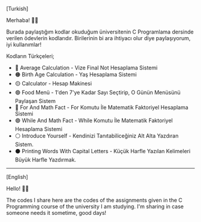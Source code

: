 [Turkish]

Merhaba! 🙋‍♂️

Burada paylaştığım kodlar okuduğum üniversitenin C Programlama dersinde verilen ödevlerin kodlarıdır. Birilerinin bi ara ihtiyacı olur diye paylaşıyorum, iyi kullanımlar!

Kodların Türkçeleri;

- 🔴 Average Calculation - Vize Final Not Hesaplama Sistemi
- 🟠 Birth Age Calculation - Yaş Hesaplama Sistemi
- 🟡 Calculator - Hesap Makinesi
- 🟢 Food Menü - 1'den 7'ye Kadar Sayı Seçtirip, O Günün Menüsünü Paylaşan Sistem
- 🔵 For And Math Fact - For Komutu İle Matematik Faktoriyel Hesaplama Sistemi
- 🟣 While And Math Fact - While Komutu İle Matematik Faktoriyel Hesaplama Sistemi
- ⚪️ Introduce Yourself - Kendinizi Tanıtabiliceğiniz Alt Alta Yazdıran Sistem.
- ⚫️ Printing Words With Capital Letters - Küçük Harfle Yazılan Kelimeleri Büyük Harfle Yazdırmak.

----------------------------------------------------------------------------------------------------------------------------------------------------------------------------------------------

[English]

Hello! 🙋‍♂️

The codes I share here are the codes of the assignments given in the C Programming course of the university I am studying. I'm sharing in case someone needs it sometime, good days!
